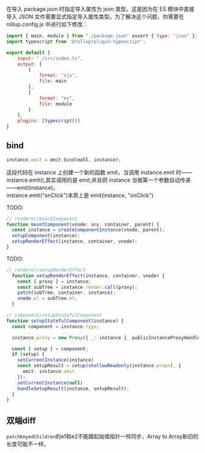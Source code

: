 在导入 package.json 时指定导入属性为 json 类型。这是因为在 ES 模块中直接导入 JSON 文件需要显式指定导入属性类型。为了解决这个问题，你需要在 rollup.config.js 中进行如下修改：

```js
import { main, module } from "./package.json" assert { type: "json" };
import typescript from '@rollup/plugin-typescript';

export default {
    input: "./src/index.ts",
    output: [
        {
            format: "cjs",
            file: main
        },
        {
            format: "es",
            file: module
        }
    ],
    plugins: [typescript()]
}

```

## bind

```js
instance.emit = emit.bind(null, instance);
```

这段代码在 instance 上创建一个新的函数 emit，当调用 instance.emit 时——instance.emit(),其实调用的是 emit,并且把 instance 当做第一个参数自动传递——emit(instance)。  
instance.emit("onClick")本质上是 emit(instance, "onClick")

TODO: 
```ts
// renderer/mountComponent
function mountComponent(vnode: any, container, parent) {
  const instance = createComponentInstance(vnode, parent);
  setupComponent(instance);
  setupRenderEffect(instance, container, vnode);
}
```

TODO:
```ts
// renderer/setupRenderEffect
  function setupRenderEffect(instance, container, vnode) {
    const { proxy } = instance;
    const subTree = instance.render.call(proxy);
    patch(subTree, container, instance);
    vnode.el = subTree.el;
  }
```

```ts
// component/setupStatefulComponent
function setupStatefulComponent(instance) {
  const component = instance.type;

  instance.proxy = new Proxy({ _: instance }, publicInstanceProxyHandlers);

  const { setup } = component;
  if (setup) {
    setCurrentInstance(instance)
    const setupResult = setup(shallowReadonly(instance.props), {
      emit: instance.emit
    });
    setCurrentInstance(null)
    handleSetupResult(instance, setupResult);
  }
}
```
## 双端diff
`patchKeyedChildren`的e1和e2不能跟起始值指针一样同步，Array to Array新旧的长度可能不一样。  
